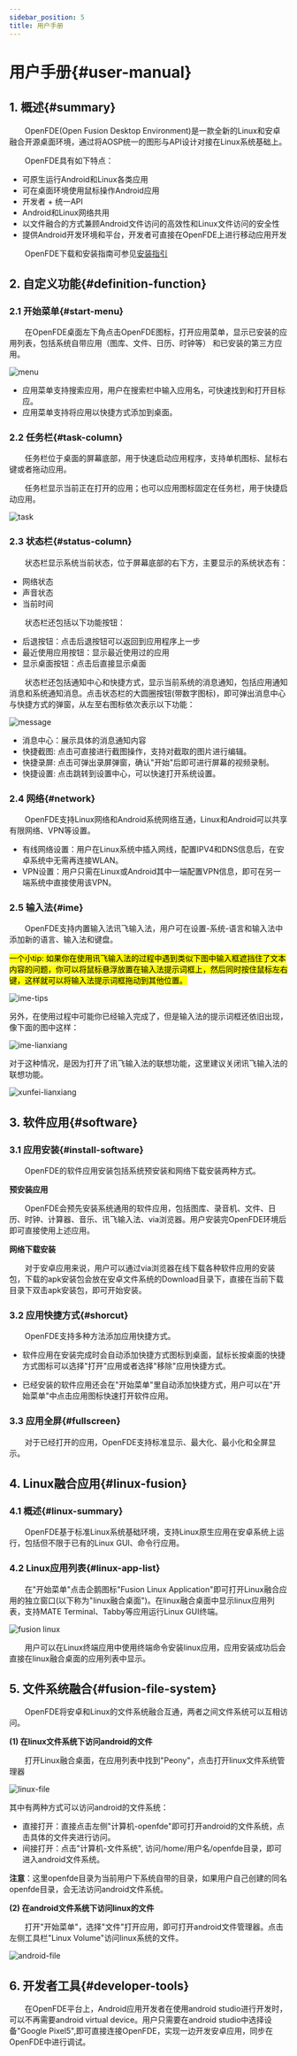 ```yaml
---
sidebar_position: 5
title: 用户手册
---
```


# 用户手册{#user-manual}

## 1. 概述{#summary}

&emsp;&emsp;OpenFDE(Open Fusion Desktop Environment)是一款全新的Linux和安卓融合开源桌面环境，通过将AOSP统一的图形与API设计对接在Linux系统基础上。

&emsp;&emsp;OpenFDE具有如下特点：

- 可原生运行Android和Linux各类应用
- 可在桌面环境使用鼠标操作Android应用
- 开发者 + 统一API
- Android和Linux网络共用
- 以文件融合的方式兼顾Android文件访问的高效性和Linux文件访问的安全性
- 提供Android开发环境和平台，开发者可直接在OpenFDE上进行移动应用开发

&emsp;&emsp;OpenFDE下载和安装指南可参见[安装指引](./install-details/quick-guide) <!-- 注意这里文档链接不要加md后缀 -->

## 2. 自定义功能{#definition-function}

### 2.1 开始菜单{#start-menu}

&emsp;&emsp;在OpenFDE桌面左下角点击OpenFDE图标，打开应用菜单，显示已安装的应用列表，包括系统自带应用（图库、文件、日历、时钟等） 和已安装的第三方应用。

![menu](./img/开始菜单.png) 

- 应用菜单支持搜索应用，用户在搜索栏中输入应用名，可快速找到和打开目标应。 
- 应用菜单支持将应用以快捷方式添加到桌面。

### 2.2 任务栏{#task-column}

&emsp;&emsp;任务栏位于桌面的屏幕底部，用于快速启动应用程序，支持单机图标、鼠标右键或者拖动应用。

&emsp;&emsp;任务栏显示当前正在打开的应用；也可以应用图标固定在任务栏，用于快捷启动应用。

![task](./img/任务栏.jpg)

### 2.3 状态栏{#status-column}

&emsp;&emsp;状态栏显示系统当前状态，位于屏幕底部的右下方，主要显示的系统状态有：

- 网络状态
- 声音状态
- 当前时间

&emsp;&emsp;状态栏还包括以下功能按钮：

- 后退按钮：点击后退按钮可以返回到应用程序上一步
- 最近使用应用按钮：显示最近使用过的应用
- 显示桌面按钮：点击后直接显示桌面

&emsp;&emsp;状态栏还包括通知中心和快捷方式，显示当前系统的消息通知，包括应用通知消息和系统通知消息。点击状态栏的大圆圈按钮(带数字图标)，即可弹出消息中心与快捷方式的弹窗，从左至右图标依次表示以下功能：

![message](./img/消息中心和快捷方式.jpg)

- 消息中心：展示具体的消息通知内容
- 快捷截图: 点击可直接进行截图操作，支持对截取的图片进行编辑。
- 快捷录屏: 点击可弹出录屏弹窗，确认"开始"后即可进行屏幕的视频录制。
- 快捷设置: 点击跳转到设置中心，可以快速打开系统设置。

### 2.4 网络{#network}

&emsp;&emsp;OpenFDE支持Linux网络和Android系统网络互通，Linux和Android可以共享有限网络、VPN等设置。

- 有线网络设置：用户在Linux系统中插入网线，配置IPV4和DNS信息后，在安卓系统中无需再连接WLAN。
- VPN设置：用户只需在Linux或Android其中一端配置VPN信息，即可在另一端系统中直接使用该VPN。

### 2.5 输入法{#ime}

&emsp;&emsp;OpenFDE支持内置输入法讯飞输入法，用户可在设置-系统-语言和输入法中添加新的语言、输入法和键盘。

<mark>一个小tip: 如果你在使用讯飞输入法的过程中遇到类似下图中输入框遮挡住了文本内容的问题，你可以将鼠标悬浮放置在输入法提示词框上，然后同时按住鼠标左右键，这样就可以将输入法提示词框拖动到其他位置。</mark>

![ime-tips](./img/ime-tips.jpg)

另外，在使用过程中可能你已经输入完成了，但是输入法的提示词框还依旧出现，像下面的图中这样：

![ime-lianxiang](./img/ime-lianxiang.png)

对于这种情况，是因为打开了讯飞输入法的联想功能，这里建议关闭讯飞输入法的联想功能。

![xunfei-lianxiang](./img/xunfei-lianxiang.jpg)

## 3. 软件应用{#software}

### 3.1 应用安装{#install-software}

&emsp;&emsp;OpenFDE的软件应用安装包括系统预安装和网络下载安装两种方式。

**预安装应用**

&emsp;&emsp;OpenFDE会预先安装系统通用的软件应用，包括图库、录音机、文件、日历、时钟、计算器、音乐、讯飞输入法、via浏览器。用户安装完OpenFDE环境后即可直接使用上述应用。

**网络下载安装** 

&emsp;&emsp;对于安卓应用来说，用户可以通过via浏览器在线下载各种软件应用的安装包，下载的apk安装包会放在安卓文件系统的Download目录下，直接在当前下载目录下双击apk安装包，即可开始安装。

### 3.2 应用快捷方式{#shorcut}

&emsp;&emsp;OpenFDE支持多种方法添加应用快捷方式。

- 软件应用在安装完成时会自动添加快捷方式图标到桌面，鼠标长按桌面的快捷方式图标可以选择"打开"应用或者选择"移除"应用快捷方式。
  
- 已经安装的软件应用还会在"开始菜单"里自动添加快捷方式，用户可以在"开始菜单"中点击应用图标快速打开软件应用。

### 3.3 应用全屏{#fullscreen}

&emsp;&emsp;对于已经打开的应用，OpenFDE支持标准显示、最大化、最小化和全屏显示。

## 4. Linux融合应用{#linux-fusion}

### 4.1 概述{#linux-summary}

&emsp;&emsp;OpenFDE基于标准Linux系统基础环境，支持Linux原生应用在安卓系统上运行，包括但不限于已有的Linux GUI、命令行应用。

### 4.2 Linux应用列表{#linux-app-list}

&emsp;&emsp;在"开始菜单"点击企鹅图标"Fusion Linux Application"即可打开Linux融合应用的独立窗口(以下称为"linux融合桌面")。在linux融合桌面中显示linux应用列表，支持MATE Terminal、Tabby等应用运行Linux GUI终端。

![fusion linux](./img/linux桌面.png)

&emsp;&emsp;用户可以在Linux终端应用中使用终端命令安装linux应用，应用安装成功后会直接在linux融合桌面的应用列表中显示。

## 5. 文件系统融合{#fusion-file-system}

&emsp;&emsp;OpenFDE将安卓和Linux的文件系统融合互通，两者之间文件系统可以互相访问。

**(1) 在linux文件系统下访问android的文件**

&emsp;&emsp;打开Linux融合桌面，在应用列表中找到"Peony"，点击打开linux文件系统管理器

![linux-file](./img/linux-file.jpg)

其中有两种方式可以访问android的文件系统：

- 直接打开：直接点击左侧"计算机-openfde"即可打开android的文件系统，点击具体的文件夹进行访问。
- 间接打开：点击"计算机-文件系统", 访问/home/用户名/openfde目录，即可进入android文件系统。
  
**注意**：这里openfde目录为当前用户下系统自带的目录，如果用户自己创建的同名openfde目录，会无法访问android文件系统。

**(2) 在android文件系统下访问linux的文件**

&emsp;&emsp;打开"开始菜单"，选择"文件"打开应用，即可打开android文件管理器。点击左侧工具栏"Linux Volume"访问linux系统的文件。

![android-file](./img/android-file.jpg)

## 6. 开发者工具{#developer-tools}

&emsp;&emsp;在OpenFDE平台上，Android应用开发者在使用android studio进行开发时，可以不再需要android virtual device。用户只需要在android studio中选择设备"Google Pixel5",即可直接连接OpenFDE，实现一边开发安卓应用，同步在OpenFDE中进行调试。

